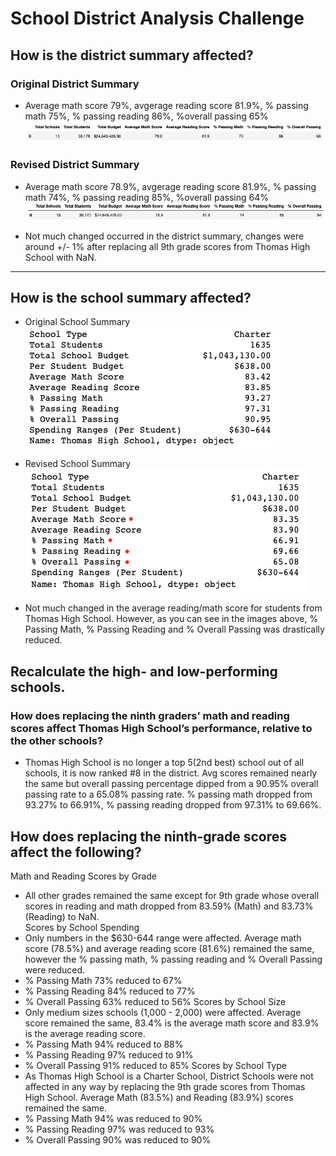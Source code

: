 # School District Analysis Challenge

## How is the district summary affected?


### Original District Summary 
- Average math score 79%, avgerage reading score 81.9%, % passing math 75%, % passing reading 86%, %overall passing 65%
![OG_DistrictSummary](https://github.com/vrod237/School_District_Analysis/blob/master/OriginalDistrictSummary.png)

### Revised District Summary 
- Average math score 78.9%, avgerage reading score 81.9%, % passing math 74%, % passing reading 85%, %overall passing 64%
![Revised_District_Summary](https://github.com/vrod237/School_District_Analysis/blob/master/RevisedDistrictSummary.png)

- Not much changed occurred in the district summary, changes were around +/- 1% after replacing all 9th grade scores from Thomas High School with NaN.
---

## How is the school summary affected?
- Original School Summary
![OG_School_Summary](https://github.com/vrod237/School_District_Analysis/blob/master/OriginalSchoolSummary.png)
- Revised School Summary
![Revised_School_Summary](https://github.com/vrod237/School_District_Analysis/blob/master/RevisedSchoolSummary.png)
    
- Not much changed in the average reading/math score for students from Thomas High School. However, as you can see in the images above, % Passing Math, % Passing Reading and % Overall Passing was drastically reduced.

## Recalculate the high- and low-performing schools.   
### How does replacing the ninth graders’ math and reading scores affect Thomas High School’s performance, relative to the other schools?

- Thomas High School is no longer a top 5(2nd best) school out of all schools, it is now ranked #8 in the district. Avg scores remained nearly the same but overall passing percentage dipped from a 90.95% overall passing rate to a 65.08% passing rate. % passing math dropped from 93.27% to 66.91%, % passing reading dropped from 97.31% to 69.66%.

## How does replacing the ninth-grade scores affect the following?
Math and Reading Scores by Grade 
- All other grades remained the same except for 9th grade whose overall scores in reading and math dropped from 83.59% (Math) and 83.73% (Reading) to NaN.  
Scores by School Spending 
- Only numbers in the $630-644 range were affected. Average math score (78.5%) and average reading score (81.6%) remained the same, however the % passing math, % passing reading and % Overall Passing were reduced.
- % Passing Math 73% reduced to 67%
- % Passing Reading 84% reduced to 77%
- % Overall Passing 63% reduced to 56%
Scores by School Size
- Only medium sizes schools (1,000 - 2,000) were affected. Average score remained the same, 83.4% is the average math score and 83.9% is the average reading score.
- % Passing Math 94% reduced to 88%
- % Passing Reading 97% reduced to 91%
- % Overall Passing 91% reduced to 85%
Scores by School Type
- As Thomas High School is a Charter School, District Schools were not affected in any way by replacing the 9th grade scores from Thomas High School. Average Math (83.5%) and Reading (83.9%) scores remained the same.
- % Passing Math 94% was reduced to 90%
- % Passing Reading 97% was reduced to 93%
- % Overall Passing 90% was reduced to 90%
